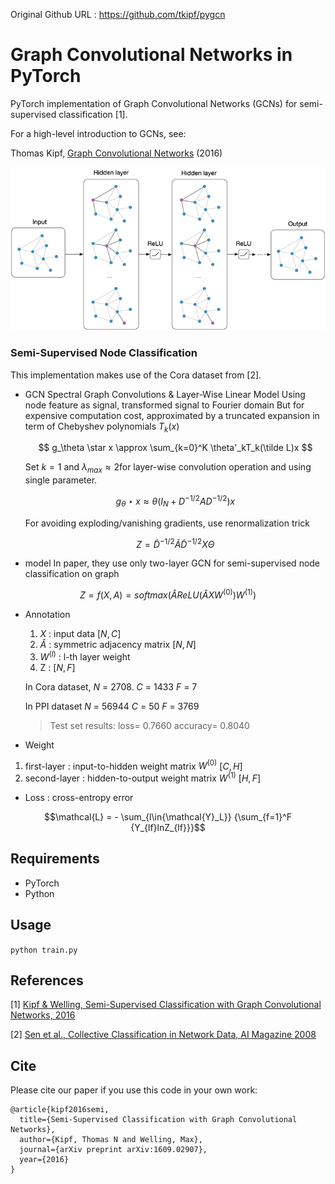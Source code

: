 Original Github URL : https://github.com/tkipf/pygcn

Graph Convolutional Networks in PyTorch
====

PyTorch implementation of Graph Convolutional Networks (GCNs) for semi-supervised classification [1].

For a high-level introduction to GCNs, see:

Thomas Kipf, [Graph Convolutional Networks](http://tkipf.github.io/graph-convolutional-networks/) (2016)

![Graph Convolutional Networks](img/figure.png)

### Semi-Supervised Node Classification

This implementation makes use of the Cora dataset from [2].

- GCN
  Spectral Graph Convolutions & Layer-Wise Linear Model
  Using node feature as signal, transformed signal to Fourier domain
  But for expensive computation cost, approximated by a truncated expansion in term of Chebyshev polynomials $T_k(x)$  

  $$ g_\theta \star x \approx \sum_{k=0}^K \theta'_kT_k(\tilde L)x $$

  Set $k = 1$ and $\lambda_{max} \approx 2$for layer-wise convolution operation and using single parameter.  

  $$ g_\theta \star x \approx \theta (I_N + D^{-1/2}AD^{-1/2})x $$

  For avoiding exploding/vanishing gradients, use renormalization trick  

  $$ Z = \tilde{D}^{-1/2}\tilde{A}\tilde{D}^{-1/2}X\Theta$$


- model
In paper, they use only two-layer GCN for semi-supervised node classification on graph

$$ Z = f(X, A) = softmax(\hat A ReLU(\hat AXW^{(0)})W^{(1)}) $$

- Annotation
  1) $X$ : input data $[N, C]$
  2) $\hat{A}$ : symmetric adjacency matrix $[N, N]$
  3) $W^{(l)}$ : l-th layer weight  
  4) Z : $[N, F]$

  In Cora dataset, 
  $N$ = 2708. $C$ = 1433
  $F$ = 7

  In PPI dataset
  $N$ = 56944 $C$ = 50
  $F$ = 3769

  > Test set results: loss= 0.7660 accuracy= 0.8040  

- Weight
1) first-layer : input-to-hidden weight matrix
  $W^{(0)}$  $[C, H]$
2) second-layer : hidden-to-output weight matrix
  $W^{(1)}$ $[H, F]$
- Loss : cross-entropy error  

$$\mathcal{L} = - \sum_{l\in{\mathcal{Y}_L}} {\sum_{f=1}^F {Y_{lf}lnZ_{lf}}}$$  

## Requirements

  * PyTorch
  * Python

## Usage

```python train.py```

## References

[1] [Kipf & Welling, Semi-Supervised Classification with Graph Convolutional Networks, 2016](https://arxiv.org/abs/1609.02907)

[2] [Sen et al., Collective Classification in Network Data, AI Magazine 2008](http://linqs.cs.umd.edu/projects/projects/lbc/)

## Cite

Please cite our paper if you use this code in your own work:

```
@article{kipf2016semi,
  title={Semi-Supervised Classification with Graph Convolutional Networks},
  author={Kipf, Thomas N and Welling, Max},
  journal={arXiv preprint arXiv:1609.02907},
  year={2016}
}
```

